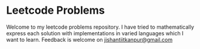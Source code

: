 # Leetcode Problems
Welcome to my leetcode problems repository.
I have tried to mathematically express each solution with implementations in varied languages which I want to learn.
Feedback is welcome on jishantiitkanpur@gmail.com